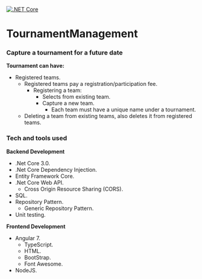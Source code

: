 [![.NET Core](https://github.com/McebisiMK/TournamentManagement/actions/workflows/dotnetcore.yml/badge.svg)](https://github.com/McebisiMK/TournamentManagement/actions/workflows/dotnetcore.yml)

# TournamentManagement

### Capture a tournament for a future date

**Tournament can have:**

- Registered teams.
  - Registered teams pay a registration/participation fee.
    - Registering a team:
      - Selects from existing team.
      - Capture a new team.
        - Each team must have a unique name under a tournament.
  - Deleting a team from existing teams, also deletes it from registered teams.

### Tech and tools used

**Backend Development**

- .Net Core 3.0.
- .Net Core Dependency Injection.
- Entity Framework Core.
- .Net Core Web API.
  - Cross Origin Resource Sharing (CORS).
- SQL.
- Repository Pattern.
  - Generic Repository Pattern.
- Unit testing.

**Frontend Development**

- Angular 7.
  - TypeScript.
  - HTML.
  - BootStrap.
  - Font Awesome.
- NodeJS.
